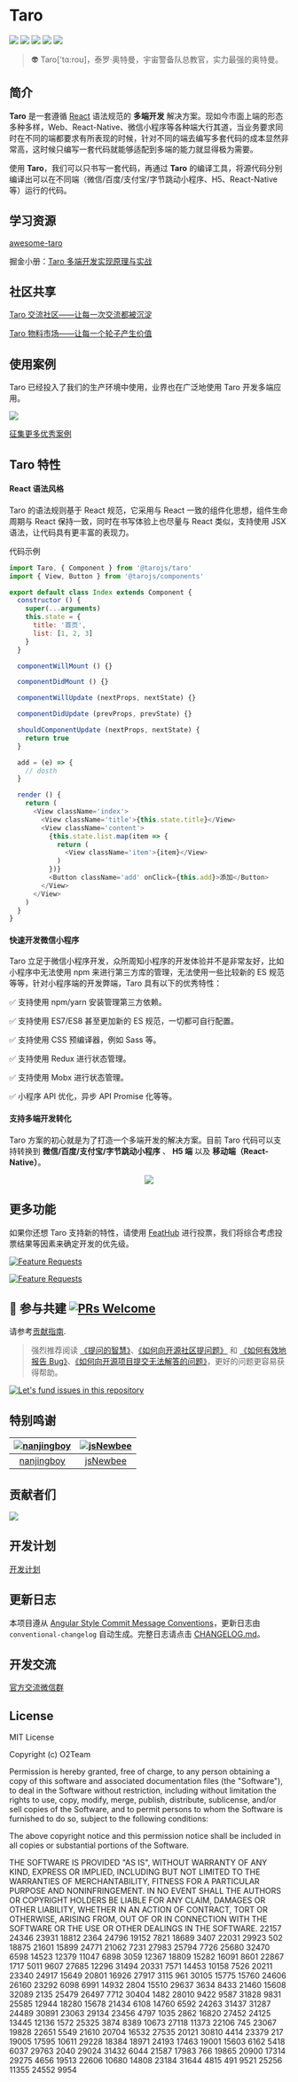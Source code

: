 # Taro

[![](https://img.shields.io/node/v/@tarojs/cli.svg?style=flat-square)](https://www.npmjs.com/package/@tarojs/cli)
[![](https://img.shields.io/npm/v/@tarojs/taro.svg?style=flat-square)](https://www.npmjs.com/package/@tarojs/taro)
[![](https://img.shields.io/npm/l/@tarojs/taro.svg?style=flat-square)](https://www.npmjs.com/package/@tarojs/taro)
[![](https://img.shields.io/npm/dt/@tarojs/taro.svg?style=flat-square)](https://www.npmjs.com/package/@tarojs/taro)
[![](https://img.shields.io/travis/NervJS/taro.svg?style=flat-square)](https://travis-ci.org/NervJS/taro)

> 👽 Taro['tɑ:roʊ]，泰罗·奥特曼，宇宙警备队总教官，实力最强的奥特曼。

## 简介

**Taro** 是一套遵循 [React](https://reactjs.org/) 语法规范的 **多端开发** 解决方案。现如今市面上端的形态多种多样，Web、React-Native、微信小程序等各种端大行其道，当业务要求同时在不同的端都要求有所表现的时候，针对不同的端去编写多套代码的成本显然非常高，这时候只编写一套代码就能够适配到多端的能力就显得极为需要。

使用 **Taro**，我们可以只书写一套代码，再通过 **Taro** 的编译工具，将源代码分别编译出可以在不同端（微信/百度/支付宝/字节跳动小程序、H5、React-Native 等）运行的代码。

## 学习资源

[awesome-taro](https://github.com/NervJS/awesome-taro)

掘金小册：[Taro 多端开发实现原理与实战](https://juejin.im/book/5b73a131f265da28065fb1cd?referrer=5ba228f16fb9a05d3251492d)

## 社区共享

[Taro 交流社区——让每一次交流都被沉淀](http://taro-club.jd.com/)

[Taro 物料市场——让每一个轮子产生价值](http://taro-ext.jd.com/)

## 使用案例

Taro 已经投入了我们的生产环境中使用，业界也在广泛地使用 Taro 开发多端应用。

<a href="https://nervjs.github.io/taro-user-cases/"><img src="https://raw.githubusercontent.com/NervJS/taro-user-cases/master/user-cases.jpg" /></a>

[征集更多优秀案例](https://github.com/NervJS/taro/issues/244)

## Taro 特性

#### React 语法风格

Taro 的语法规则基于 React 规范，它采用与 React 一致的组件化思想，组件生命周期与 React 保持一致，同时在书写体验上也尽量与 React 类似，支持使用 JSX 语法，让代码具有更丰富的表现力。

代码示例

```javascript
import Taro, { Component } from '@tarojs/taro'
import { View, Button } from '@tarojs/components'

export default class Index extends Component {
  constructor () {
    super(...arguments)
    this.state = {
      title: '首页',
      list: [1, 2, 3]
    }
  }

  componentWillMount () {}

  componentDidMount () {}

  componentWillUpdate (nextProps, nextState) {}

  componentDidUpdate (prevProps, prevState) {}

  shouldComponentUpdate (nextProps, nextState) {
    return true
  }

  add = (e) => {
    // dosth
  }

  render () {
    return (
      <View className='index'>
        <View className='title'>{this.state.title}</View>
        <View className='content'>
          {this.state.list.map(item => {
            return (
              <View className='item'>{item}</View>
            )
          })}
          <Button className='add' onClick={this.add}>添加</Button>
        </View>
      </View>
    )
  }
}
```

#### 快速开发微信小程序

Taro 立足于微信小程序开发，众所周知小程序的开发体验并不是非常友好，比如小程序中无法使用 npm 来进行第三方库的管理，无法使用一些比较新的 ES 规范等等，针对小程序端的开发弊端，Taro 具有以下的优秀特性：

✅ 支持使用 npm/yarn 安装管理第三方依赖。

✅ 支持使用 ES7/ES8 甚至更加新的 ES 规范，一切都可自行配置。

✅ 支持使用 CSS 预编译器，例如 Sass 等。

✅ 支持使用 Redux 进行状态管理。

✅ 支持使用 Mobx 进行状态管理。

✅ 小程序 API 优化，异步 API Promise 化等等。

#### 支持多端开发转化

Taro 方案的初心就是为了打造一个多端开发的解决方案。目前 Taro 代码可以支持转换到 **微信/百度/支付宝/字节跳动小程序** 、 **H5 端** 以及 **移动端（React-Native）**。

<div align="center"><img src="https://storage.360buyimg.com/taro-resource/platforms.jpg?v=1"/></div>

## 更多功能
如果你还想 Taro 支持新的特性，请使用 [FeatHub](https://feathub.com/NervJS/taro) 进行投票，我们将综合考虑投票结果等因素来确定开发的优先级。

[![Feature Requests](https://cloud.githubusercontent.com/assets/390379/10127973/045b3a96-6560-11e5-9b20-31a2032956b2.png)](http://feathub.com/NervJS/taro)

[![Feature Requests](http://feathub.com/NervJS/taro?format=svg)](http://feathub.com/NervJS/taro)

## 🤝 参与共建 [![PRs Welcome](https://img.shields.io/badge/PRs-welcome-brightgreen.svg?style=flat-square)](http://makeapullrequest.com)

请参考[贡献指南](https://nervjs.github.io/taro/docs/CONTRIBUTING.html).

> 强烈推荐阅读 [《提问的智慧》](https://github.com/ryanhanwu/How-To-Ask-Questions-The-Smart-Way)、[《如何向开源社区提问题》](https://github.com/seajs/seajs/issues/545) 和 [《如何有效地报告 Bug》](http://www.chiark.greenend.org.uk/%7Esgtatham/bugs-cn.html)、[《如何向开源项目提交无法解答的问题》](https://zhuanlan.zhihu.com/p/25795393)，更好的问题更容易获得帮助。

[![Let's fund issues in this repository](https://issuehunt.io/static/embed/issuehunt-button-v1.svg)](https://issuehunt.io/repos/128624453)

## 特别鸣谢

[![nanjingboy](https://avatars1.githubusercontent.com/u/1390888?s=100&v=4)](https://github.com/nanjingboy/) | [![jsNewbee](https://avatars3.githubusercontent.com/u/20449400?s=100&v=4)](https://github.com/js-newbee/)
:---:|:---:
[nanjingboy](https://github.com/nanjingboy/) | [jsNewbee](https://github.com/js-newbee/)

## 贡献者们

<a href="https://github.com/NervJS/taro/graphs/contributors"><img src="https://opencollective.com/taro/contributors.svg?width=890&button=false" /></a>

## 开发计划

[开发计划](./PLANS.md)

## 更新日志

本项目遵从 [Angular Style Commit Message Conventions](https://gist.github.com/stephenparish/9941e89d80e2bc58a153)，更新日志由 `conventional-changelog` 自动生成。完整日志请点击 [CHANGELOG.md](./CHANGELOG.md)。

## 开发交流

[官方交流微信群](https://github.com/NervJS/taro/issues/198)

## License

MIT License

Copyright (c) O2Team

Permission is hereby granted, free of charge, to any person obtaining a copy
of this software and associated documentation files (the "Software"), to deal
in the Software without restriction, including without limitation the rights
to use, copy, modify, merge, publish, distribute, sublicense, and/or sell
copies of the Software, and to permit persons to whom the Software is
furnished to do so, subject to the following conditions:

The above copyright notice and this permission notice shall be included in all
copies or substantial portions of the Software.

THE SOFTWARE IS PROVIDED "AS IS", WITHOUT WARRANTY OF ANY KIND, EXPRESS OR
IMPLIED, INCLUDING BUT NOT LIMITED TO THE WARRANTIES OF MERCHANTABILITY,
FITNESS FOR A PARTICULAR PURPOSE AND NONINFRINGEMENT. IN NO EVENT SHALL THE
AUTHORS OR COPYRIGHT HOLDERS BE LIABLE FOR ANY CLAIM, DAMAGES OR OTHER
LIABILITY, WHETHER IN AN ACTION OF CONTRACT, TORT OR OTHERWISE, ARISING FROM,
OUT OF OR IN CONNECTION WITH THE SOFTWARE OR THE USE OR OTHER DEALINGS IN THE
SOFTWARE.
22157
24346
23931
18812
2364
24796
19152
7821
18689
3407
22031
29923
502
18875
21601
15899
24771
21062
7231
27983
25794
7726
25680
32470
6598
14523
12379
11047
6898
3059
12367
18809
15282
16091
8601
22867
1717
5011
9607
27685
12296
31494
20331
7571
14453
10158
7526
20211
23340
24917
15649
20801
16926
27917
3115
961
30105
15775
15760
24606
26160
23292
6098
6991
14932
2804
15510
29637
3634
8433
21460
15608
32089
2135
25479
26497
7712
30404
1482
28010
9422
9587
31828
9831
25585
12944
18280
15678
21434
6108
14760
6592
24263
31437
31287
24489
30891
23063
29134
23456
4797
1035
2862
16820
27452
24125
13445
12136
1572
25325
3874
8389
10673
27118
11373
22106
745
23067
19828
22651
5549
21610
20704
16532
27535
20121
30810
4414
23379
217
19005
17595
10611
29228
18384
18971
24193
17463
19001
15603
6162
5418
6037
29763
2040
29024
31432
6044
21587
17983
766
19865
20900
17314
29275
4656
19513
22606
10680
14808
23184
31644
4815
491
9521
25256
11355
24552
9954
